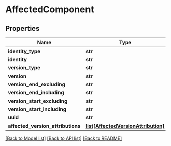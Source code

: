 # AffectedComponent

## Properties
Name | Type | Description | Notes
------------ | ------------- | ------------- | -------------
**identity_type** | **str** |  | [optional] 
**identity** | **str** |  | [optional] 
**version_type** | **str** |  | [optional] 
**version** | **str** |  | [optional] 
**version_end_excluding** | **str** |  | [optional] 
**version_end_including** | **str** |  | [optional] 
**version_start_excluding** | **str** |  | [optional] 
**version_start_including** | **str** |  | [optional] 
**uuid** | **str** |  | [optional] 
**affected_version_attributions** | [**list[AffectedVersionAttribution]**](AffectedVersionAttribution.md) |  | [optional] 

[[Back to Model list]](../README.md#documentation-for-models) [[Back to API list]](../README.md#documentation-for-api-endpoints) [[Back to README]](../README.md)

